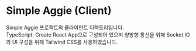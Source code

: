 # Simple Aggie (Client)

Simple Aggie 프로젝트의 클라이언트 디렉토리입니다.  
TypeScript, Create React App으로 구성되어 있으며 양방향 통신을 위해 Socket.IO와 UI 구성을 위해 Tailwind CSS를 사용하였습니다.
